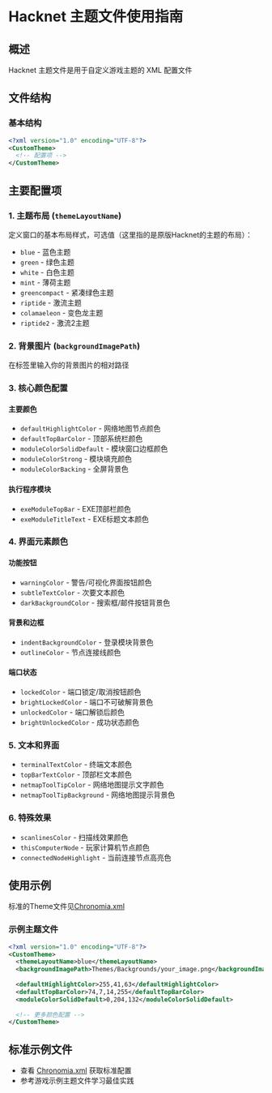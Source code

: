 # Hacknet 主题文件使用指南

## 概述

Hacknet 主题文件是用于自定义游戏主题的 XML 配置文件

## 文件结构

### 基本结构

```xml
<?xml version="1.0" encoding="UTF-8"?>
<CustomTheme>
  <!-- 配置项 -->
</CustomTheme>
```

## 主要配置项

### 1. 主题布局 (`themeLayoutName`)

定义窗口的基本布局样式，可选值（这里指的是原版Hacknet的主题的布局）：

- `blue` - 蓝色主题
- `green` - 绿色主题
- `white` - 白色主题
- `mint` - 薄荷主题
- `greencompact` - 紧凑绿色主题
- `riptide` - 激流主题
- `colamaeleon` - 变色龙主题
- `riptide2` - 激流2主题

### 2. 背景图片 (`backgroundImagePath`)
在标签里输入你的背景图片的相对路径


### 3. 核心颜色配置

#### 主要颜色

- `defaultHighlightColor` - 网络地图节点颜色
- `defaultTopBarColor` - 顶部系统栏颜色
- `moduleColorSolidDefault` - 模块窗口边框颜色
- `moduleColorStrong` - 模块填充颜色
- `moduleColorBacking` - 全屏背景色

#### 执行程序模块

- `exeModuleTopBar` - EXE顶部栏颜色
- `exeModuleTitleText` - EXE标题文本颜色

### 4. 界面元素颜色

#### 功能按钮

- `warningColor` - 警告/可视化界面按钮颜色
- `subtleTextColor` - 次要文本颜色
- `darkBackgroundColor` - 搜索框/邮件按钮背景色

#### 背景和边框

- `indentBackgroundColor` - 登录模块背景色
- `outlineColor` - 节点连接线颜色

#### 端口状态

- `lockedColor` - 端口锁定/取消按钮颜色
- `brightLockedColor` - 端口不可破解背景色
- `unlockedColor` - 端口解锁后颜色
- `brightUnlockedColor` - 成功状态颜色

### 5. 文本和界面

- `terminalTextColor` - 终端文本颜色
- `topBarTextColor` - 顶部栏文本颜色
- `netmapToolTipColor` - 网络地图提示文字颜色
- `netmapToolTipBackground` - 网络地图提示背景色

### 6. 特殊效果

- `scanlinesColor` - 扫描线效果颜色
- `thisComputerNode` - 玩家计算机节点颜色
- `connectedNodeHighlight` - 当前连接节点高亮色




## 使用示例
标准的Theme文件见[Chronomia.xml](./../Assets/Themes/Chronomia.xml)



### 示例主题文件

```xml
<?xml version="1.0" encoding="UTF-8"?>
<CustomTheme>
  <themeLayoutName>blue</themeLayoutName>
  <backgroundImagePath>Themes/Backgrounds/your_image.png</backgroundImagePath>
  
  <defaultHighlightColor>255,41,63</defaultHighlightColor>
  <defaultTopBarColor>74,7,14,255</defaultTopBarColor>
  <moduleColorSolidDefault>0,204,132</moduleColorSolidDefault>
  
  <!-- 更多颜色配置 -->
</CustomTheme>
```



## 标准示例文件

- 查看 [Chronomia.xml](./../Assets/Themes/Chronomia.xml) 获取标准配置
- 参考游戏示例主题文件学习最佳实践


